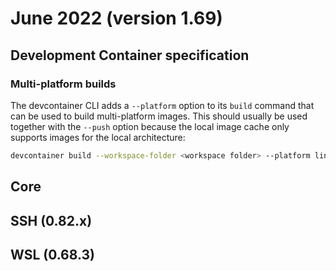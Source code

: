 # June 2022 (version 1.69)

## Development Container specification

### Multi-platform builds

The devcontainer CLI adds a `--platform` option to its `build` command that can be used to build multi-platform images. This should usually be used together with the `--push` option because the local image cache only supports images for the local architecture:

```bash
devcontainer build --workspace-folder <workspace folder> --platform linux/arm64,linux/amd64 --image-name <your Docker ID>/<name> --push
```

## Core

## SSH (0.82.x)

## WSL (0.68.3)
